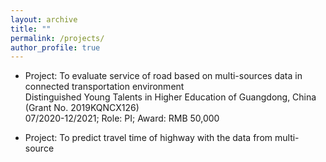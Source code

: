 ```yaml
---
layout: archive
title: ""
permalink: /projects/
author_profile: true
---
```


<!--
{% include base_path %}


{% for post in site.portfolio %}
  {% include archive-single.html %}
{% endfor %}

-->

- Project: To evaluate service of road based on multi-sources data in connected transportation environment  
Distinguished Young Talents in Higher Education of Guangdong, China (Grant No. 2019KQNCX126)  
07/2020-12/2021; Role: PI; Award: RMB 50,000
        
- Project: To predict travel time of highway with the data from multi-source
